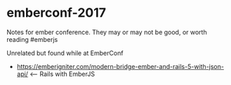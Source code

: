 # emberconf-2017
Notes for ember conference. They may or may not be good, or worth reading #emberjs

Unrelated but found while at EmberConf

* https://emberigniter.com/modern-bridge-ember-and-rails-5-with-json-api/  <-- Rails with EmberJS
